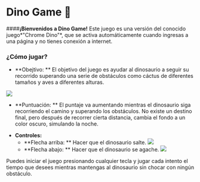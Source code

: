 # Dino Game  🦖
####**¡Bienvenidos a Dino Game!**
Este juego es una versión del conocido juego*"Chrome Dino"*, que se activa automáticamente cuando ingresas a una página y no tienes conexión a internet.  

### ¿Cómo jugar? 
- **Obejtivo: ** El objetivo del juego es ayudar al dinosaurio a seguir su recorrido superando una serie de obstáculos como cáctus de diferentes tamaños y aves a diferentes alturas. 

![]( https://drive.google.com/thumbnail?id=1cWIH2ffI8HljuWHPqEpImnf39HHLLLEu&sz=w1000)

- **Puntuación: ** El puntaje va aumentando mientras el dinosaurio siga recorriendo el camino y superando los obstáculos. No existe un destino final, pero después de recorrer cierta distancia, cambia el fondo a un color oscuro, simulando la noche. 

+ **Controles:** 
	+ **Flecha arriba: ** Hacer que el dinosaurio salte. 
	![](https://drive.google.com/thumbnail?id=1rGwiLMM2lWpX3TmcJTLi3fN6HHKpIRpa&sz=w1000)
	+ **Flecha abajo: ** Hacer que el dinosaurio se agache. 
	![](https://drive.google.com/thumbnail?id=1FdEhqLv1OcPyVOu4vuSh4h_nl5siBc_K&sz=w1000)

Puedes iniciar el juego presionando cualquier tecla y jugar cada intento el tiempo que desees mientras mantengas al dinosaurio sin chocar con ningún obstáculo. 